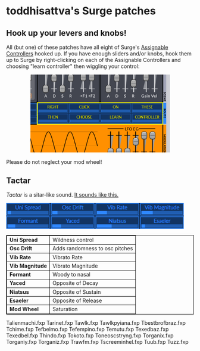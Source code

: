 <head style="display: none;">
<style>
table, th, td {
  border: 1px solid black;
}
</style>
</head>
<body>

toddhisattva's Surge patches
============================

Hook up your levers and knobs!
------------------------------

All (but one) of these patches have all eight of Surge's <a href="https://surge-synthesizer.github.io/manual/#assignable-controllers">Assignable Controllers</a> hooked up.  If you have enough sliders and/or knobs, hook them up to Surge by right-clicking on each of the Assignable Controllers and choosing "learn controller" then wiggling your control:

<p style="text-align:center;"><img src="AssignableControllers.png" width="375"  alt="Assignable Controllers" title="Assignable Controllers"/></p>
Please do not neglect your mod wheel!

Tactar
------
*Tactar* is a sitar-like sound.  [It sounds like this.](https://raw.githubusercontent.com/ToddHartmann/patches/master/happen.mp3)
<p style="text-align:left;"><img src="Tactar.png" width="477" height="69" alt="Assignable Controllers" title="Assignable Controllers"/></p>
<table>
    <tr><td><strong>Uni Spread</strong></td><td>Wildness control</td></tr>
    <tr><td><strong>Osc Drift</strong></td><td>Adds randomness to osc pitches</td></tr>
    <tr><td><strong>Vib Rate</strong></td><td>Vibrato Rate</td></tr>
    <tr><td><strong>Vib Magnitude</strong><td>Vibrato Magnitude</td></tr>
    <tr><td><strong>Formant</strong></td><td>Woody to nasal</td></tr>
    <tr><td><strong>Yaced</strong></td><td>Opposite of Decay</td></tr>
    <tr><td><strong>Niatsus</strong></td><td>Opposite of Sustain</td></tr>
    <tr><td><strong>Esaeler</strong></td><td>Opposite of Release</td></tr>
    <tr><td><strong>Mod Wheel</strong></td><td>Saturation</td></tr>
</table>



Talienmachi.fxp
Tarinet.fxp
Tawlk.fxp
Tawlkpyiana.fxp
Tbestbrofbraz.fxp
Tchime.fxp
Tefbelmo.fxp
Tefempino.fxp
Temutu.fxp
Texedbaz.fxp
Texedbel.fxp
Thindo.fxp
Tokoto.fxp
Toneoscstryng.fxp
Torganix.fxp
Torganiy.fxp
Torganiz.fxp
Trawfm.fxp
Tscreeminhel.fxp
Tuub.fxp
Tuzz.fxp
</body>
